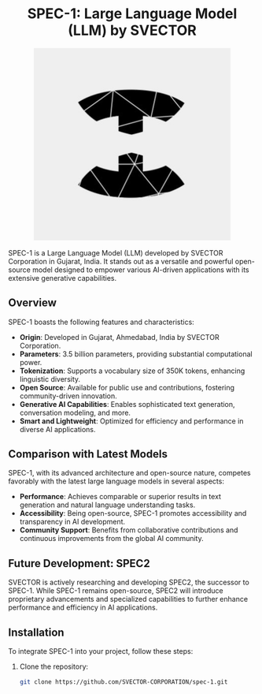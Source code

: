<div align="center">
  <h1>SPEC-1: Large Language Model (LLM) by SVECTOR</h1>
  <img src="SPEC_1.jpg" alt="SPEC-1" width="400">
</div>

SPEC-1 is a Large Language Model (LLM) developed by SVECTOR Corporation in Gujarat, India. It stands out as a versatile and powerful open-source model designed to empower various AI-driven applications with its extensive generative capabilities.

## Overview

SPEC-1 boasts the following features and characteristics:

- **Origin**: Developed in Gujarat, Ahmedabad, India by SVECTOR Corporation.
- **Parameters**: 3.5 billion parameters, providing substantial computational power.
- **Tokenization**: Supports a vocabulary size of 350K tokens, enhancing linguistic diversity.
- **Open Source**: Available for public use and contributions, fostering community-driven innovation.
- **Generative AI Capabilities**: Enables sophisticated text generation, conversation modeling, and more.
- **Smart and Lightweight**: Optimized for efficiency and performance in diverse AI applications.

## Comparison with Latest Models

SPEC-1, with its advanced architecture and open-source nature, competes favorably with the latest large language models in several aspects:

- **Performance**: Achieves comparable or superior results in text generation and natural language understanding tasks.
- **Accessibility**: Being open-source, SPEC-1 promotes accessibility and transparency in AI development.
- **Community Support**: Benefits from collaborative contributions and continuous improvements from the global AI community.

## Future Development: SPEC2

SVECTOR is actively researching and developing SPEC2, the successor to SPEC-1. While SPEC-1 remains open-source, SPEC2 will introduce proprietary advancements and specialized capabilities to further enhance performance and efficiency in AI applications.

## Installation

To integrate SPEC-1 into your project, follow these steps:

1. Clone the repository:
   ```sh
   git clone https://github.com/SVECTOR-CORPORATION/spec-1.git

